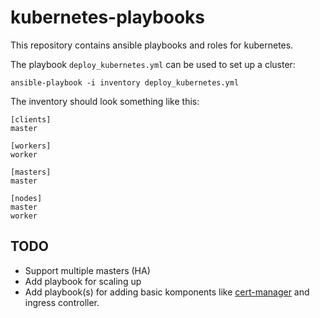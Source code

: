 # kubernetes-playbooks

This repository contains ansible playbooks and roles for kubernetes.

The playbook `deploy_kubernetes.yml` can be used to set up a cluster:
```
ansible-playbook -i inventory deploy_kubernetes.yml
```

The inventory should look something like this:
```
[clients]
master

[workers]
worker

[masters]
master

[nodes]
master
worker
```

## TODO

- Support multiple masters (HA)
- Add playbook for scaling up
- Add playbook(s) for adding basic komponents like [cert-manager](https://github.com/jetstack/cert-manager) and ingress controller.
